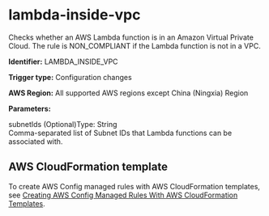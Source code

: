# lambda\-inside\-vpc<a name="lambda-inside-vpc"></a>

Checks whether an AWS Lambda function is in an Amazon Virtual Private Cloud\. The rule is NON\_COMPLIANT if the Lambda function is not in a VPC\. 

**Identifier:** LAMBDA\_INSIDE\_VPC

**Trigger type:** Configuration changes

**AWS Region:** All supported AWS regions except China \(Ningxia\) Region

**Parameters:**

subnetIds \(Optional\)Type: String  
Comma\-separated list of Subnet IDs that Lambda functions can be associated with\.

## AWS CloudFormation template<a name="w24aac11c29c17b7d241c15"></a>

To create AWS Config managed rules with AWS CloudFormation templates, see [Creating AWS Config Managed Rules With AWS CloudFormation Templates](aws-config-managed-rules-cloudformation-templates.md)\.
